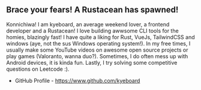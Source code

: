 ## Brace your fears! A Rustacean has spawned!

Konnichiwa! 
I am kyeboard, an average weekend lover, a frontend developer and a Rustacean! I love building awwsome CLI tools for the homies, blazingly fast! I have quite a liking for Rust, VueJs, TailwindCSS and windows (aye, not the sus Windows operating system!). In my free times, I usually make some YouTube videos on awesome open source projects or play games (Valoranto, wanna duo?). Sometimes, I do often mess up with Android devices, it is kinda fun. Lastly, I try solving some competitive questions on Leetcode :).

- GitHub Profile - https://www.github.com/kyeboard
